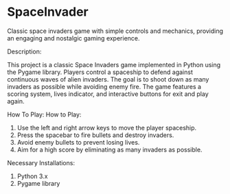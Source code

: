 # SpaceInvader
 Classic space invaders game with simple controls and mechanics, providing an engaging and nostalgic gaming experience.

Description:

This project is a classic Space Invaders game implemented in Python using the Pygame library. Players control a spaceship to defend against continuous waves of alien invaders. The goal is to shoot down as many invaders as possible while avoiding enemy fire. The game features a scoring system, lives indicator, and interactive buttons for exit and play again.

How To Play: How to Play:

1. Use the left and right arrow keys to move the player spaceship.
2. Press the spacebar to fire bullets and destroy invaders.
3. Avoid enemy bullets to prevent losing lives.
4. Aim for a high score by eliminating as many invaders as possible.

Necessary Installations:

1. Python 3.x
2. Pygame library

   
